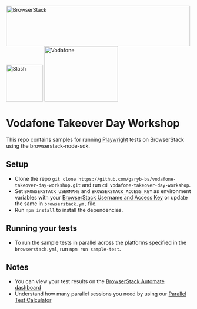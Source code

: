 <p float="left">
  <img src="https://d98b8t1nnulk5.cloudfront.net/production/images/layout/logo-header.png?1469004780" width="500" height="110" title="BrowserStack">
  <img src="https://i.imgur.com/I3vu3uh.png" width="100" height="100" title="Slash">
  <img src="https://upload.wikimedia.org/wikipedia/commons/f/ff/Logo_vodafone_new.png" width="200" height="150" title="Vodafone">
</p>

# Vodafone Takeover Day Workshop

This repo contains samples for running [Playwright](https://playwright.dev/docs/intro) tests on BrowserStack using the browserstack-node-sdk.

## Setup

* Clone the repo `git clone https://github.com/garyb-bs/vodafone-takeover-day-workshop.git` and run `cd vodafone-takeover-day-workshop`.
* Set `BROWSERSTACK_USERNAME` and `BROWSERSTACK_ACCESS_KEY` as environment variables with your [BrowserStack Username and Access Key](https://www.browserstack.com/accounts/settings) or update the same in `browserstack.yml` file.
* Run `npm install` to install the dependencies.

## Running your tests

- To run the sample tests in parallel across the platforms specified in the `browserstack.yml`, run `npm run sample-test`.

## Notes
* You can view your test results on the [BrowserStack Automate dashboard](https://www.browserstack.com/automate)
* Understand how many parallel sessions you need by using our [Parallel Test Calculator](https://www.browserstack.com/automate/parallel-calculator?ref=github)